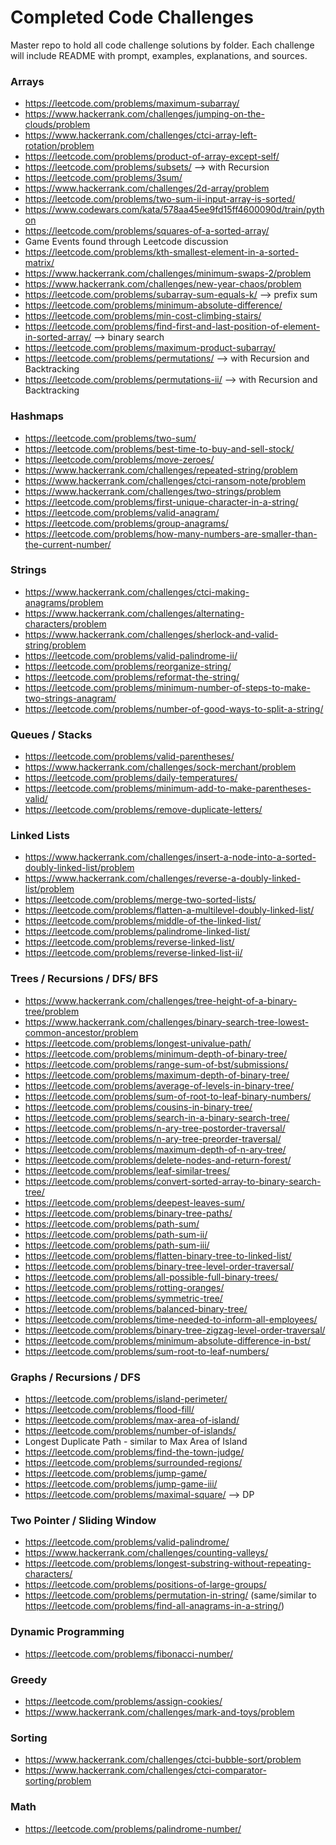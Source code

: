 # Completed Code Challenges
Master repo to hold all code challenge solutions by folder. Each challenge will include README with prompt, examples, explanations, and sources. 

### Arrays
* https://leetcode.com/problems/maximum-subarray/
* https://www.hackerrank.com/challenges/jumping-on-the-clouds/problem
* https://www.hackerrank.com/challenges/ctci-array-left-rotation/problem
* https://leetcode.com/problems/product-of-array-except-self/
* https://leetcode.com/problems/subsets/ --> with Recursion
* https://leetcode.com/problems/3sum/
* https://www.hackerrank.com/challenges/2d-array/problem
* https://leetcode.com/problems/two-sum-ii-input-array-is-sorted/
* https://www.codewars.com/kata/578aa45ee9fd15ff4600090d/train/python 
* https://leetcode.com/problems/squares-of-a-sorted-array/
* Game Events found through Leetcode discussion
* https://leetcode.com/problems/kth-smallest-element-in-a-sorted-matrix/
* https://www.hackerrank.com/challenges/minimum-swaps-2/problem
* https://www.hackerrank.com/challenges/new-year-chaos/problem
* https://leetcode.com/problems/subarray-sum-equals-k/ --> prefix sum
* https://leetcode.com/problems/minimum-absolute-difference/
* https://leetcode.com/problems/min-cost-climbing-stairs/
* https://leetcode.com/problems/find-first-and-last-position-of-element-in-sorted-array/ --> binary search
* https://leetcode.com/problems/maximum-product-subarray/
* https://leetcode.com/problems/permutations/ --> with Recursion and Backtracking
* https://leetcode.com/problems/permutations-ii/ --> with Recursion and Backtracking

### Hashmaps
* https://leetcode.com/problems/two-sum/
* https://leetcode.com/problems/best-time-to-buy-and-sell-stock/
* https://leetcode.com/problems/move-zeroes/
* https://www.hackerrank.com/challenges/repeated-string/problem
* https://www.hackerrank.com/challenges/ctci-ransom-note/problem
* https://www.hackerrank.com/challenges/two-strings/problem
* https://leetcode.com/problems/first-unique-character-in-a-string/
* https://leetcode.com/problems/valid-anagram/
* https://leetcode.com/problems/group-anagrams/
* https://leetcode.com/problems/how-many-numbers-are-smaller-than-the-current-number/

### Strings
* https://www.hackerrank.com/challenges/ctci-making-anagrams/problem
* https://www.hackerrank.com/challenges/alternating-characters/problem
* https://www.hackerrank.com/challenges/sherlock-and-valid-string/problem
* https://leetcode.com/problems/valid-palindrome-ii/
* https://leetcode.com/problems/reorganize-string/
* https://leetcode.com/problems/reformat-the-string/
* https://leetcode.com/problems/minimum-number-of-steps-to-make-two-strings-anagram/
* https://leetcode.com/problems/number-of-good-ways-to-split-a-string/

### Queues / Stacks
* https://leetcode.com/problems/valid-parentheses/
* https://www.hackerrank.com/challenges/sock-merchant/problem
* https://leetcode.com/problems/daily-temperatures/
* https://leetcode.com/problems/minimum-add-to-make-parentheses-valid/
* https://leetcode.com/problems/remove-duplicate-letters/

### Linked Lists
* https://www.hackerrank.com/challenges/insert-a-node-into-a-sorted-doubly-linked-list/problem
* https://www.hackerrank.com/challenges/reverse-a-doubly-linked-list/problem
* https://leetcode.com/problems/merge-two-sorted-lists/
* https://leetcode.com/problems/flatten-a-multilevel-doubly-linked-list/
* https://leetcode.com/problems/middle-of-the-linked-list/
* https://leetcode.com/problems/palindrome-linked-list/
* https://leetcode.com/problems/reverse-linked-list/
* https://leetcode.com/problems/reverse-linked-list-ii/

### Trees / Recursions / DFS/ BFS
* https://www.hackerrank.com/challenges/tree-height-of-a-binary-tree/problem
* https://www.hackerrank.com/challenges/binary-search-tree-lowest-common-ancestor/problem
* https://leetcode.com/problems/longest-univalue-path/
* https://leetcode.com/problems/minimum-depth-of-binary-tree/
* https://leetcode.com/problems/range-sum-of-bst/submissions/
* https://leetcode.com/problems/maximum-depth-of-binary-tree/
* https://leetcode.com/problems/average-of-levels-in-binary-tree/
* https://leetcode.com/problems/sum-of-root-to-leaf-binary-numbers/
* https://leetcode.com/problems/cousins-in-binary-tree/
* https://leetcode.com/problems/search-in-a-binary-search-tree/
* https://leetcode.com/problems/n-ary-tree-postorder-traversal/
* https://leetcode.com/problems/n-ary-tree-preorder-traversal/
* https://leetcode.com/problems/maximum-depth-of-n-ary-tree/
* https://leetcode.com/problems/delete-nodes-and-return-forest/
* https://leetcode.com/problems/leaf-similar-trees/
* https://leetcode.com/problems/convert-sorted-array-to-binary-search-tree/
* https://leetcode.com/problems/deepest-leaves-sum/
* https://leetcode.com/problems/binary-tree-paths/
* https://leetcode.com/problems/path-sum/
* https://leetcode.com/problems/path-sum-ii/
* https://leetcode.com/problems/path-sum-iii/
* https://leetcode.com/problems/flatten-binary-tree-to-linked-list/
* https://leetcode.com/problems/binary-tree-level-order-traversal/
* https://leetcode.com/problems/all-possible-full-binary-trees/
* https://leetcode.com/problems/rotting-oranges/
* https://leetcode.com/problems/symmetric-tree/
* https://leetcode.com/problems/balanced-binary-tree/
* https://leetcode.com/problems/time-needed-to-inform-all-employees/
* https://leetcode.com/problems/binary-tree-zigzag-level-order-traversal/
* https://leetcode.com/problems/minimum-absolute-difference-in-bst/
* https://leetcode.com/problems/sum-root-to-leaf-numbers/

### Graphs / Recursions / DFS 
* https://leetcode.com/problems/island-perimeter/
* https://leetcode.com/problems/flood-fill/
* https://leetcode.com/problems/max-area-of-island/
* https://leetcode.com/problems/number-of-islands/
* Longest Duplicate Path - similar to Max Area of Island
* https://leetcode.com/problems/find-the-town-judge/
* https://leetcode.com/problems/surrounded-regions/
* https://leetcode.com/problems/jump-game/
* https://leetcode.com/problems/jump-game-iii/
* https://leetcode.com/problems/maximal-square/ --> DP

### Two Pointer / Sliding Window
* https://leetcode.com/problems/valid-palindrome/
* https://www.hackerrank.com/challenges/counting-valleys/
* https://leetcode.com/problems/longest-substring-without-repeating-characters/
* https://leetcode.com/problems/positions-of-large-groups/
* https://leetcode.com/problems/permutation-in-string/ (same/similar to https://leetcode.com/problems/find-all-anagrams-in-a-string/)

### Dynamic Programming
* https://leetcode.com/problems/fibonacci-number/

### Greedy
* https://leetcode.com/problems/assign-cookies/
* https://www.hackerrank.com/challenges/mark-and-toys/problem

### Sorting
* https://www.hackerrank.com/challenges/ctci-bubble-sort/problem
* https://www.hackerrank.com/challenges/ctci-comparator-sorting/problem

### Math
* https://leetcode.com/problems/palindrome-number/
